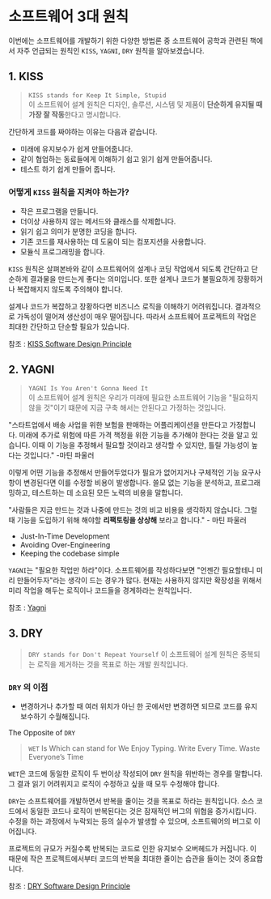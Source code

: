 # 소프트웨어 3대 원칙
이번에는 소프트웨어를 개발하기 위한 다양한 방법론 중 소프트웨어 공학과 관련된 책에서 
자주 언급되는 원칙인 `KISS`, `YAGNI`, `DRY` 원칙을 알아보겠습니다.

## 1. KISS
> `KISS stands for Keep It Simple, Stupid`    
> 이 소프트웨어 설계 원칙은 디자인, 솔루션, 시스템 및 제품이 **단순하게 유지될 때 가장 잘 작동**한다고 명시합니다.

간단하게 코드를 짜야하는 이유는 다음과 같습니다.
- 미래에 유지보수가 쉽게 만들어줍니다.
- 같이 협업하는 동료들에게 이해하기 쉽고 읽기 쉽게 만들어줍니다.
- 테스트 하기 쉽게 만들어 줍니다.

### 어떻게 `KISS` 원칙을 지켜야 하는가?
- 작은 프로그램을 만듦니다. 
- 더이상 사용하지 않는 메서드와 클래스를 삭제합니다.
- 읽기 쉽고 의미가 분명한 코딩을 합니다.
- 기존 코드를 재사용하는 데 도움이 되는 컴포지션을 사용합니다.
- 모듈식 프로그래밍을 합니다.

`KISS` 원칙은 살펴본바와 같이 소프트웨어의 설계나 코딩 작업에서 되도록 간단하고 단순하게
결과물을 만드는게 좋다는 의미입니다. 또한 설계나 코드가 불필요하게 장황하거나 복잡해지지 않도록 주의해야 합니다.

설계나 코드가 복잡하고 장황하다면 비즈니스 로직을 이해하기 어려워집니다. 결과적으로
가독성이 떨어져 생산성이 매우 떨어집니다. 따라서 소프트웨어 프로젝트의 작업은 최대한 간단하고 단순할 필요가 있습니다.

참조 : [KISS Software Design Principle](https://www.baeldung.com/cs/kiss-software-design-principle)
## 2. YAGNI
> `YAGNI Is You Aren't Gonna Need It`   
> 이 소프트웨어 설계 원칙은 우리가 미래에 필요한 소프트웨어 기능을 "필요하지 않을 것"이기 떄문에 지금 구축
> 해서는 안된다고 가정하는 것입니다.


"스타트업에서 배송 사업을 위한 보험을 판매하는 어플리케이션을 만든다고 가정합니다. 미래에 추가로 위험에 따른 가격
책정을 위한 기능을 추가해야 한다는 것을 알고 있습니다. 이때 이 기능을 추정해서 필요할 것이라고 생각할 수 있지만, 틀릴 가능성이 높다는 것입니다."
-마틴 파울러

이렇게 어떤 기능을 추정해서 만들어두었다가 필요가 없어지거나 구체적인 기능 요구사항이 변경된다면 이를 수정할
비용이 발생합니다. 쓸모 없는 기능을 분석하고, 프로그래밍하고, 테스트하는 데 소요된 모든 노력의 비용을 말합니다.

"사람들은 지금 만드는 것과 나중에 만드는 것의 비교 비용을 생각하지 않습니다. 그럴 때 기능을 도입하기 위해 
해야할 **리팩토링을 상상해** 보라고 합니다." - 마틴 파울러

- Just-In-Time Development
- Avoiding Over-Engineering
- Keeping the codebase simple 

`YAGNI`는 "필요한 작업만 하라"이다. 소프트웨어를 작성하다보면 "언젠간 필요할테니 미리 만들어두자"라는 생각이 드는 경우가 많다.
현재는 사용하지 않지만 확장성을 위해서 미리 작업을 해두는 로직이나 코드들을 경계하라는 원칙입니다.


참조 : [Yagni](https://martinfowler.com/bliki/Yagni.html)
## 3. DRY
> `DRY stands for Don't Repeat Yourself`
> 이 소프트웨어 설계 원칙은 중복되는 로직을 제거하는 것을 목표로 하는 개발 원칙입니다.

### `DRY` 의 이점
- 변경하거나 추가할 때 여러 위치가 아닌 한 곳에서만 변경하면 되므로 코드를 유지보수하기 수월해집니다.

The Opposite of `DRY`   
>`WET` Is Which can stand for We Enjoy Typing. Write Every Time. Waste Everyone’s Time

`WET`은 코드에 동일한 로직이 두 번이상 작성되어 `DRY` 원칙을 위반하는 경우를 말합니다. 
그 결과 읽기 어려워지고 로직이 수정하고 싶을 때 모두 수정해야 합니다.

`DRY`는 소프트웨어를 개발하면서 반복을 줄이는 것을 목표로 하라는 원칙입니다.
소스 코드에서 동일한 코드나 로직이 반복된다는 것은 잠재적인 버그의 위협을 증가시킵니다. 수정을 하는 과정에서
누락되는 등의 실수가 발생할 수 있으며, 소프트웨어의 버그로 이어집니다. 

프로젝트의 규모가 커질수록 반복되는 코드로 인한 유지보수 오버헤드가 커집니다. 이 때문에 작은 프로젝트에서부터
코드의 반복을 최대한 줄이는 습관을 들이는 것이 중요합니다.

참조 : [DRY Software Design Principle](https://www.baeldung.com/cs/dry-software-design-principle)
